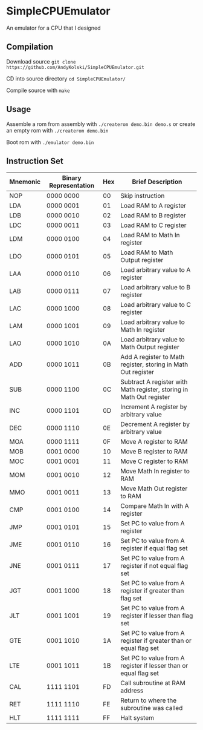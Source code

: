 # SimpleCPUEmulator
An emulator for a CPU that I designed

## Compilation
Download source `git clone https://github.com/AndyKolski/SimpleCPUEmulator.git`

CD into source directory `cd SimpleCPUEmulator/`

Compile source with `make`

## Usage
Assemble a rom from assembly with `./createrom demo.bin demo.s` or create an empty rom with `./createrom demo.bin`

Boot rom with `./emulator demo.bin`

## Instruction Set

Mnemonic | Binary Representation | Hex | Brief Description
---|---|---|---
NOP |0000 0000 | 00 | Skip instruction
LDA |0000 0001 | 01 | Load RAM to A register
LDB |0000 0010 | 02 | Load RAM to B register
LDC |0000 0011 | 03 | Load RAM to C register
LDM |0000 0100 | 04 | Load RAM to Math In register 
LDO |0000 0101 | 05 | Load RAM to Math Output register 
LAA |0000 0110 | 06 | Load arbitrary value to A register
LAB |0000 0111 | 07 | Load arbitrary value to B register
LAC |0000 1000 | 08 | Load arbitrary value to C register
LAM |0000 1001 | 09 | Load arbitrary value to Math In register 
LAO |0000 1010 | 0A | Load arbitrary value to Math Output register 
ADD |0000 1011 | 0B | Add A register to Math register, storing in Math Out register 
SUB |0000 1100 | 0C | Subtract A register with Math register, storing in Math Out register 
INC |0000 1101 | 0D | Increment A register by arbitrary value
DEC |0000 1110 | 0E | Decrement A register by arbitrary value
MOA |0000 1111 | 0F | Move A register to RAM
MOB |0001 0000 | 10 | Move B register to RAM
MOC |0001 0001 | 11 | Move C register to RAM
MOM |0001 0010 | 12 | Move Math In register to RAM
MMO |0001 0011 | 13 | Move Math Out register to RAM
CMP |0001 0100 | 14 | Compare Math In with A register
JMP |0001 0101 | 15 | Set PC to value from A register
JME |0001 0110 | 16 | Set PC to value from A register if equal flag set
JNE |0001 0111 | 17 | Set PC to value from A register if not equal flag set
JGT |0001 1000 | 18 | Set PC to value from A register if greater than flag set
JLT |0001 1001 | 19 | Set PC to value from A register if lesser than flag set
GTE |0001 1010 | 1A | Set PC to value from A register if greater than  or equal flag set
LTE |0001 1011 | 1B | Set PC to value from A register if lesser than or equal flag set
CAL |1111 1101 | FD | Call subroutine at RAM address
RET |1111 1110 | FE | Return to where the subroutine was called
HLT |1111 1111 | FF | Halt system